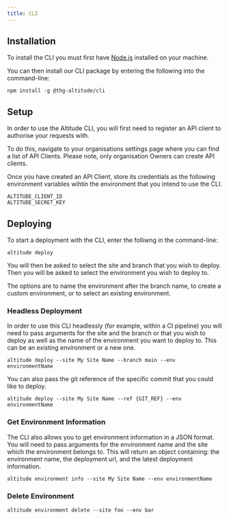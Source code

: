 ```yaml
---
title: CLI
---
```


## Installation

To install the CLI you must first have [Node.js](https://nodejs.org/en) installed on your machine.

You can then install our CLI package by entering the following into the command-line:

```
npm install -g @thg-altitude/cli
```

## Setup

In order to use the Altitude CLI, you will first need to register an API client to authorise your requests with.

To do this, navigate to your organisations settings page where you can find a list of API Clients. Please note, only organisation Owners can create API clients.

Once you have created an API Client, store its credentials as the following environment variables wihtin the environment that you intend to use the CLI.

```
ALTITUDE_CLIENT_ID
ALTITUDE_SECRET_KEY
```

## Deploying

To start a deployment with the CLI, enter the folliwng in the command-line:

```
altitude deploy
```

You will then be asked to select the site and branch that you wish to deploy. Then you will be asked to select the environment you wish to deploy to.

The options are to name the environment after the branch name, to create a custom environment, or to select an existing environment.

### Headless Deployment

In order to use this CLI headlessly (for example, within a CI pipeline) you will need to pass arguments for the site and the branch or that you wish to deploy as well as the name of the environment you want to deploy to. This can be an existing environment or a new one.

```
altitude deploy --site My Site Name --branch main --env environmentName
```

You can also pass the git reference of the specific commit that you could like to deploy.

```
altitude deploy --site My Site Name --ref {GIT_REF} --env environmentName
```

### Get Environment Information

The CLI also allows you to get environment information in a JSON format. You will need to pass arguments for the environment name and the site which the environment belongs to. This will return an object containing: the environment name, the deployment url, and the latest deployment information.

```
altitude environment info --site My Site Name --env environmentName
```

### Delete Environment
```
altitude environment delete --site foo --env bar
```